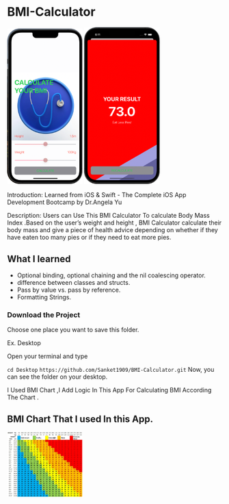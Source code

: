 # BMI-Calculator
<p float="left">
  <img src="https://github.com/Sanket1909/BMI-Calculator/blob/master/BMI%20Calculator/Assets.xcassets/screenshot1-modified.png" width="35%" />
  
  <img src="https://github.com/Sanket1909/BMI-Calculator/blob/master/BMI%20Calculator/Assets.xcassets/screenshot2-modified.png" width="35%" />
</p>

Introduction: Learned from iOS & Swift - The Complete iOS App Development Bootcamp by Dr.Angela Yu


Description: Users can Use This BMI Calculator  To calculate Body Mass Index .Based on the user’s weight and height , BMI Calculator calculate their body mass and give a piece of health advice depending on whether if they have eaten too many pies or if they need to eat more pies.

## What I learned

* Optional binding, optional chaining and the nil coalescing operator.
* difference between classes and structs. 
* Pass by value vs. pass by reference. 
* Formatting Strings. 


### Download the Project

Choose one place you want to save this folder.

Ex. Desktop

Open your terminal and type

`cd Desktop`
`https://github.com/Sanket1909/BMI-Calculator.git`
Now, you can see the folder on your desktop.

I Used BMI Chart ,I Add Logic In This App For Calculating BMI According The Chart  .

## BMI Chart That I used In this App.
  <img src="https://github.com/Sanket1909/BMI-Calculator/blob/master/BMI%20Calculator/Assets.xcassets/bmi-chart-modified.png" width="35%" />



 
